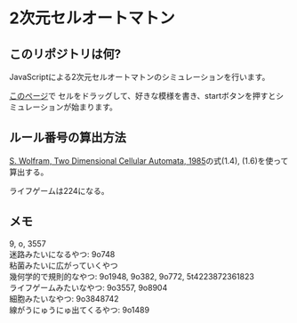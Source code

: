 2次元セルオートマトン
===

## このリポジトリは何?

JavaScriptによる2次元セルオートマトンのシミュレーションを行います。

[このページ](https://konyonyo.github.io/cellular-automata/)で
セルをドラッグして、好きな模様を書き、startボタンを押すとシミュレーションが始まります。

## ルール番号の算出方法

[S. Wolfram, Two Dimensional Cellular Automata, 1985](https://www.stephenwolfram.com/publications/cellular-automata-complexity/pdfs/two-dimensional-cellular-automata.pdf)の式(1.4), (1.6)を使って算出する。

ライフゲームは224になる。

## メモ

9, o, 3557  
迷路みたいになるやつ: 9o748  
粘菌みたいに広がっていくやつ  
幾何学的で規則的なやつ: 9o1948, 9o382, 9o772, 5t4223872361823  
ライフゲームみたいなやつ: 9o3557, 9o8904  
細胞みたいなやつ: 9o3848742  
線がうにゅうにゅ出てくるやつ: 9o1489  
